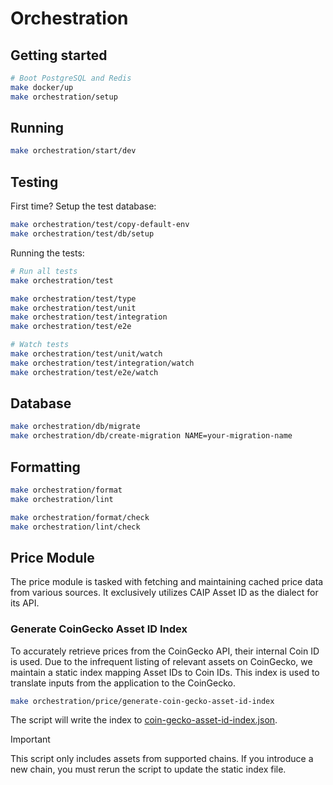 # Orchestration

## Getting started

```bash
# Boot PostgreSQL and Redis
make docker/up
make orchestration/setup
```

## Running

```bash
make orchestration/start/dev
```

## Testing

First time? Setup the test database:

```bash
make orchestration/test/copy-default-env
make orchestration/test/db/setup
```

Running the tests:

```bash
# Run all tests
make orchestration/test

make orchestration/test/type
make orchestration/test/unit
make orchestration/test/integration
make orchestration/test/e2e

# Watch tests
make orchestration/test/unit/watch
make orchestration/test/integration/watch
make orchestration/test/e2e/watch
```

## Database

```bash
make orchestration/db/migrate
make orchestration/db/create-migration NAME=your-migration-name
```

## Formatting

```bash
make orchestration/format
make orchestration/lint

make orchestration/format/check
make orchestration/lint/check
```

## Price Module

The price module is tasked with fetching and maintaining cached price data from
various sources. It exclusively utilizes CAIP Asset ID as the dialect for its
API.

### Generate CoinGecko Asset ID Index

To accurately retrieve prices from the CoinGecko API, their internal Coin ID is
used. Due to the infrequent listing of relevant assets on CoinGecko, we maintain
a static index mapping Asset IDs to Coin IDs. This index is used to translate
inputs from the application to the CoinGecko.

```bash
make orchestration/price/generate-coin-gecko-asset-id-index
```

The script will write the index to [coin-gecko-asset-id-index.json](./src/price/resource/coin-gecko-asset-id-index.json).

> [!IMPORTANT]
> This script only includes assets from supported chains. If you introduce a new
> chain, you must rerun the script to update the static index file.
